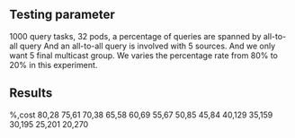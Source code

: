 ## Testing parameter
1000 query tasks, 32 pods, a percentage of queries are spanned by all-to-all query
And an all-to-all query is involved with 5 sources. And we only want 5 final multicast group.
We varies the percentage rate from 80% to 20% in this experiment.

## Results
%,cost
80,28
75,61
70,38
65,58
60,69
55,67
50,85
45,84
40,129
35,159
30,195
25,201
20,270
